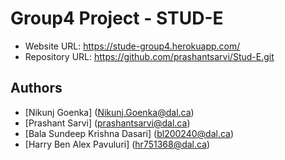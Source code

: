 # Group4 Project - STUD-E

* Website URL: https://stude-group4.herokuapp.com/
* Repository URL: https://github.com/prashantsarvi/Stud-E.git

## Authors
* [Nikunj Goenka] (Nikunj.Goenka@dal.ca)
* [Prashant Sarvi] (prashantsarvi@dal.ca)
* [Bala Sundeep Krishna Dasari] (bl200240@dal.ca)
* [Harry Ben Alex Pavuluri] (hr751368@dal.ca)


